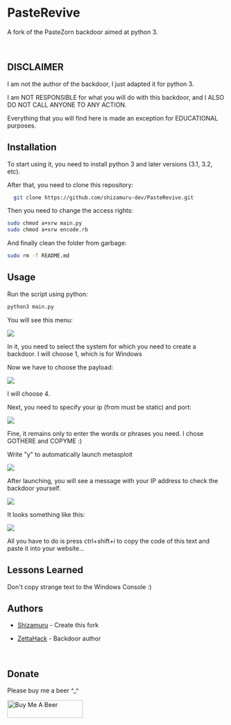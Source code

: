 
# PasteRevive

A fork of the PasteZorn backdoor aimed at python 3.


 
## DISCLAIMER



I am not the author of the backdoor, I just adapted it for python 3. 

I am NOT RESPONSIBLE for what you will do with this backdoor, and I ALSO DO NOT CALL ANYONE TO ANY ACTION.

Everything that you will find here is made an exception for EDUCATIONAL purposes.


## Installation

To start using it, you need to install python 3 and later versions (3.1, 3.2, etc).

After that, you need to clone this repository:

```bash
  git clone https://github.com/shizamuru-dev/PasteRevive.git
```

Then you need to change the access rights:

```bash
sudo chmod a+xrw main.py
sudo chmod a+xrw encode.rb
```

And finally clean the folder from garbage:

```bash
sudo rm -f README.md
```
    

## Usage

Run the script using python:

```bash
python3 main.py
```

You will see this menu:

![](https://sun9-13.userapi.com/impg/bhowSPDKvyxiG9aS6ed2gasu1eetdtFq8t6k4w/ndjvXrbWu2M.jpg?size=634x393&quality=96&sign=16990adb2469806e902c7de65a460075&type=album)

In it, you need to select the system for which you need to create a backdoor. I will choose 1, which is for Windows

Now we have to choose the payload:

![](https://sun9-61.userapi.com/impg/dHMmuwdK9TrdKPwweCQkPeYvyGNSh4Eu46YeLw/oDN5Ftpfr-4.jpg?size=646x189&quality=96&sign=04fa75177d5611cff068df6dea811283&type=album)

I will choose 4.

Next, you need to specify your ip (from must be static) and port:

![](https://i.imgur.com/K8uT2gh.png)

Fine, it remains only to enter the words or phrases you need. I chose GOTHERE and COPYME :)

Write "y" to automatically launch metasploit

![](https://i.imgur.com/6XShoOZ.png)

After launching, you will see a message with your IP address to check the backdoor yourself.

![](https://i.imgur.com/Gmz1K1H.png)

It looks something like this:

![](https://sun9-9.userapi.com/impg/VIHg3bEnk35S3OAoInLLvDOCHH46Ezp9yjKJ7A/4c17f0qXjMQ.jpg?size=460x122&quality=96&sign=edf9fa56c2528a1dee3c9e3ef8064d09&type=album)

All you have to do is press ctrl+shift+i to copy the code of this text and paste it into your website...



## Lessons Learned

Don't copy strange text to the Windows Console :)






## Authors

- [Shizamuru](https://www.github.com/shizamuru-dev) - Create this fork

- [ZettaHack](https://github.com/ZettaHack/PasteZort) - Backdoor author

 
## Donate


Please buy me a beer ^_^

<a href="https://www.buymeacoffee.com/shizamuru" target="_blank"><img src="https://cdn.buymeacoffee.com/buttons/default-orange.png" alt="Buy Me A Beer" height="41" width="174"></a>


